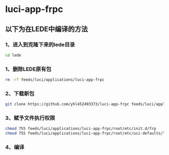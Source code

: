 # luci-app-frpc

## 以下为在LEDE中编译的方法
 
### 1、进入到克隆下来的lede目录
```bash
cd lede
```
### 1、删除LEDE原有包
```bash
rm -rf feeds/luci/applications/luci-app-frpc
```
### 2、下载新包
```bash
git clone https://github.com/yhl452493373/luci-app-frpc feeds/luci/applications/luci-app-frpc
```
### 3、赋予文件执行权限
```bash
chmod 755 feeds/luci/applications/luci-app-frpc/root/etc/init.d/frp
chmod 755 feeds/luci/applications/luci-app-frpc/root/etc/uci-defaults/luci-frp
```
### 4、编译